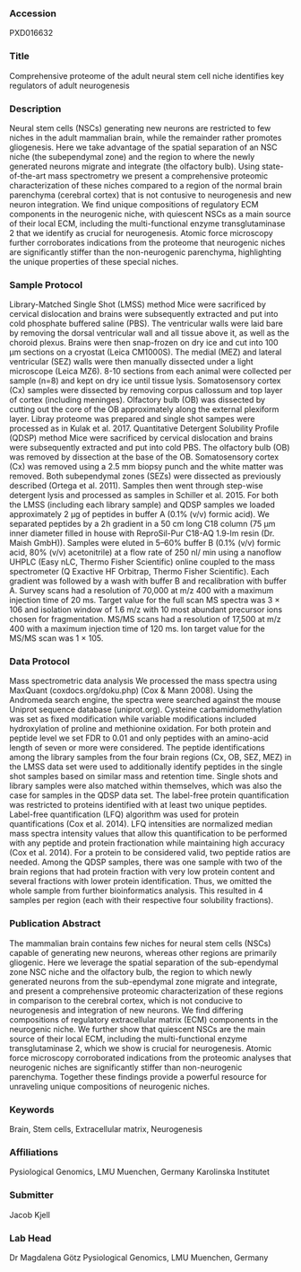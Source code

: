### Accession
PXD016632

### Title
Comprehensive proteome of the adult neural stem cell niche identifies key regulators of adult neurogenesis

### Description
Neural stem cells (NSCs) generating new neurons are restricted to few niches in the adult mammalian brain, while the remainder rather promotes gliogenesis. Here we take advantage of the spatial separation of an NSC niche (the subependymal zone) and the region to where the newly generated neurons migrate and integrate (the olfactory bulb). Using state-of-the-art mass spectrometry we present a comprehensive proteomic characterization of these niches compared to a region of the normal brain parenchyma (cerebral cortex) that is not contusive to neurogenesis and new neuron integration. We find unique compositions of regulatory ECM components in the neurogenic niche, with quiescent NSCs as a main source of their local ECM, including the multi-functional enzyme transglutaminase 2 that we identify as crucial for neurogenesis. Atomic force microscopy further corroborates indications from the proteome that neurogenic niches are significantly stiffer than the non-neurogenic parenchyma, highlighting the unique properties of these special niches.

### Sample Protocol
Library-Matched Single Shot (LMSS) method Mice were sacrificed by cervical dislocation and brains were subsequently extracted and put into cold phosphate buffered saline (PBS). The ventricular walls were laid bare by removing the dorsal ventricular wall and all tissue above it, as well as the choroid plexus. Brains were then snap-frozen on dry ice and cut into 100 μm sections on a cryostat (Leica CM1000S). The medial (MEZ) and lateral ventricular (SEZ) walls were then manually dissected under a light microscope (Leica MZ6). 8-10 sections from each animal were collected per sample (n=8) and kept on dry ice until tissue lysis. Somatosensory cortex (Cx) samples were dissected by removing corpus callossum and top layer of cortex (including meninges). Olfactory bulb (OB) was dissected by cutting out the core of the OB approximately along the external plexiform layer. Libray proteome was prepared and single shot sampes were processed as in Kulak et al. 2017.  Quantitative Detergent Solubility Profile (QDSP) method Mice were sacrificed by cervical dislocation and brains were subsequently extracted and put into cold PBS. The olfactory bulb (OB) was removed by dissection at the base of the OB. Somatosensory cortex (Cx) was removed using a 2.5 mm biopsy punch and the white matter was removed. Both subependymal zones (SEZs) were dissected as previously described  (Ortega et al. 2011). Samples then went through step-wise detergent lysis and processed as samples in Schiller et al. 2015.   For both the LMSS (including each library sample) and QDSP samples we loaded approximately 2 μg of peptides in buffer A (0.1% (v/v) formic acid). We separated peptides by a 2h gradient in a 50 cm long C18 column (75 μm inner diameter filled in house with ReproSil-Pur C18-AQ 1.9-lm resin (Dr. Maish GmbH)). Samples were eluted in 5–60% buffer B (0.1% (v/v) formic acid, 80% (v/v) acetonitrile) at a flow rate of 250 nl/ min using a nanoflow UHPLC (Easy nLC, Thermo Fisher Scientific) online coupled to the mass spectrometer (Q Exactive HF Orbitrap, Thermo Fisher Scientific). Each gradient was followed by a wash with buffer B and recalibration with buffer A. Survey scans had a resolution of 70,000 at m/z 400 with a maximum injection time of 20 ms. Target value for the full scan MS spectra was 3 × 106 and isolation window of 1.6 m/z with 10 most abundant precursor ions chosen for fragmentation. MS/MS scans had a resolution of 17,500 at m/z 400 with a maximum injection time of 120 ms. Ion target value for the MS/MS scan was 1 × 105.

### Data Protocol
Mass spectrometric data analysis We processed the mass spectra using MaxQuant (coxdocs.org/doku.php) (Cox & Mann 2008). Using the Andromeda search engine, the spectra were searched against the mouse Uniprot sequence database (uniprot.org). Cysteine carbamidomethylation was set as fixed modification while variable modifications included hydroxylation of proline and methionine oxidation. For both protein and peptide level we set FDR to 0.01 and only peptides with an amino-acid length of seven or more were considered. The peptide identifications among the library samples from the four brain regions (Cx, OB, SEZ, MEZ) in the LMSS data set were used to additionally identify peptides in the single shot samples based on similar mass and retention time. Single shots and library samples were also matched within themselves, which was also the case for samples in the QDSP data set. The label-free protein quantification was restricted to proteins identified with at least two unique peptides. Label-free quantification (LFQ) algorithm was used for protein quantifications (Cox et al. 2014). LFQ intensities are normalized median mass spectra intensity values that allow this quantification to be performed with any peptide and protein fractionation while maintaining high accuracy (Cox et al. 2014). For a protein to be considered valid, two peptide ratios are needed. Among the QDSP samples, there was one sample with two of the brain regions that had protein fraction with very low protein content and several fractions with lower protein identification. Thus, we omitted the whole sample from further bioinformatics analysis. This resulted in 4 samples per region (each with their respective four solubility fractions).

### Publication Abstract
The mammalian brain contains few niches for neural stem cells (NSCs) capable of generating new neurons, whereas other regions are primarily gliogenic. Here we leverage the spatial separation of the sub-ependymal zone NSC niche and the olfactory bulb, the region to which newly generated neurons from the sub-ependymal zone migrate and integrate, and present a comprehensive proteomic characterization of these regions in comparison to the cerebral cortex, which is not conducive to neurogenesis and integration of new neurons. We find differing compositions of regulatory extracellular matrix (ECM) components in the neurogenic niche. We further show that quiescent NSCs are the main source of their local ECM, including the multi-functional enzyme transglutaminase 2, which we show is crucial for neurogenesis. Atomic force microscopy corroborated indications from the proteomic analyses that neurogenic niches are significantly stiffer than non-neurogenic parenchyma. Together these findings provide a powerful resource for unraveling unique compositions of neurogenic niches.

### Keywords
Brain, Stem cells, Extracellular matrix, Neurogenesis

### Affiliations
Pysiological Genomics, LMU Muenchen, Germany
Karolinska Institutet

### Submitter
Jacob Kjell

### Lab Head
Dr Magdalena Götz
Pysiological Genomics, LMU Muenchen, Germany


